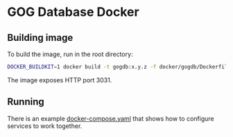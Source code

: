 # GOG Database Docker
## Building image
To build the image, run in the root directory:
```bash
DOCKER_BUILDKIT=1 docker build -t gogdb:x.y.z -f docker/gogdb/Dockerfile .
```

The image exposes HTTP port 3031.

## Running
There is an example [docker-compose.yaml](./docker-compose.yaml)
that shows how to configure services to work together.
